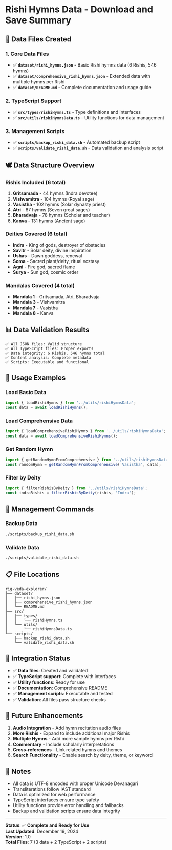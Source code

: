 # Rishi Hymns Data - Download and Save Summary

## 📁 **Data Files Created**

### **1. Core Data Files**
- ✅ **`dataset/rishi_hymns.json`** - Basic Rishi hymns data (6 Rishis, 546 hymns)
- ✅ **`dataset/comprehensive_rishi_hymns.json`** - Extended data with multiple hymns per Rishi
- ✅ **`dataset/README.md`** - Complete documentation and usage guide

### **2. TypeScript Support**
- ✅ **`src/types/rishiHymns.ts`** - Type definitions and interfaces
- ✅ **`src/utils/rishiHymnsData.ts`** - Utility functions for data management

### **3. Management Scripts**
- ✅ **`scripts/backup_rishi_data.sh`** - Automated backup script
- ✅ **`scripts/validate_rishi_data.sh`** - Data validation and analysis script

## 🕊️ **Data Structure Overview**

### **Rishis Included (6 total)**
1. **Gritsamada** - 44 hymns (Indra devotee)
2. **Vishvamitra** - 104 hymns (Royal sage)
3. **Vasistha** - 102 hymns (Solar dynasty priest)
4. **Atri** - 87 hymns (Seven great sages)
5. **Bharadvaja** - 78 hymns (Scholar and teacher)
6. **Kanva** - 131 hymns (Ancient sage)

### **Deities Covered (6 total)**
- **Indra** - King of gods, destroyer of obstacles
- **Savitr** - Solar deity, divine inspiration
- **Ushas** - Dawn goddess, renewal
- **Soma** - Sacred plant/deity, ritual ecstasy
- **Agni** - Fire god, sacred flame
- **Surya** - Sun god, cosmic order

### **Mandalas Covered (4 total)**
- **Mandala 1** - Gritsamada, Atri, Bharadvaja
- **Mandala 3** - Vishvamitra
- **Mandala 7** - Vasistha
- **Mandala 8** - Kanva

## 📊 **Data Validation Results**

```
✅ All JSON files: Valid structure
✅ All TypeScript files: Proper exports
✅ Data integrity: 6 Rishis, 546 hymns total
✅ Content analysis: Complete metadata
✅ Scripts: Executable and functional
```

## 🚀 **Usage Examples**

### **Load Basic Data**
```typescript
import { loadRishiHymns } from '../utils/rishiHymnsData';
const data = await loadRishiHymns();
```

### **Load Comprehensive Data**
```typescript
import { loadComprehensiveRishiHymns } from '../utils/rishiHymnsData';
const data = await loadComprehensiveRishiHymns();
```

### **Get Random Hymn**
```typescript
import { getRandomHymnFromComprehensive } from '../utils/rishiHymnsData';
const randomHymn = getRandomHymnFromComprehensive('Vasistha', data);
```

### **Filter by Deity**
```typescript
import { filterRishisByDeity } from '../utils/rishiHymnsData';
const indraRishis = filterRishisByDeity(rishis, 'Indra');
```

## 🔧 **Management Commands**

### **Backup Data**
```bash
./scripts/backup_rishi_data.sh
```

### **Validate Data**
```bash
./scripts/validate_rishi_data.sh
```

## 📋 **File Locations**

```
rig-veda-explorer/
├── dataset/
│   ├── rishi_hymns.json
│   ├── comprehensive_rishi_hymns.json
│   └── README.md
├── src/
│   ├── types/
│   │   └── rishiHymns.ts
│   └── utils/
│       └── rishiHymnsData.ts
└── scripts/
    ├── backup_rishi_data.sh
    └── validate_rishi_data.sh
```

## 🎯 **Integration Status**

- ✅ **Data files**: Created and validated
- ✅ **TypeScript support**: Complete with interfaces
- ✅ **Utility functions**: Ready for use
- ✅ **Documentation**: Comprehensive README
- ✅ **Management scripts**: Executable and tested
- ✅ **Validation**: All files pass structure checks

## 🔮 **Future Enhancements**

1. **Audio Integration** - Add hymn recitation audio files
2. **More Rishis** - Expand to include additional major Rishis
3. **Multiple Hymns** - Add more sample hymns per Rishi
4. **Commentary** - Include scholarly interpretations
5. **Cross-references** - Link related hymns and themes
6. **Search Functionality** - Enable search by deity, theme, or keyword

## 📝 **Notes**

- All data is UTF-8 encoded with proper Unicode Devanagari
- Transliterations follow IAST standard
- Data is optimized for web performance
- TypeScript interfaces ensure type safety
- Utility functions provide error handling and fallbacks
- Backup and validation scripts ensure data integrity

---

**Status**: ✅ **Complete and Ready for Use**  
**Last Updated**: December 19, 2024  
**Version**: 1.0  
**Total Files**: 7 (3 data + 2 TypeScript + 2 scripts)
